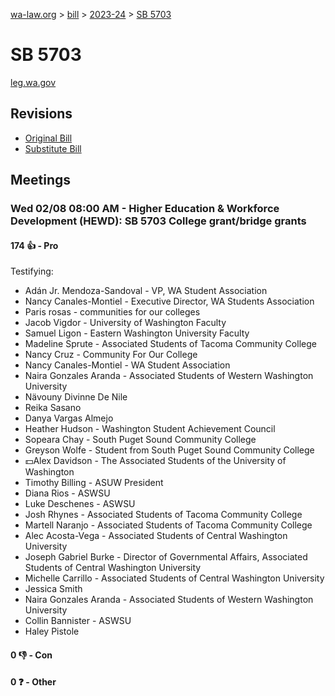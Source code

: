 [wa-law.org](/) > [bill](/bill/) > [2023-24](/bill/2023-24/) > [SB 5703](/bill/2023-24/sb/5703/)

# SB 5703
[leg.wa.gov](https://app.leg.wa.gov/billsummary?BillNumber=5703&Year=2023&Initiative=false)

## Revisions
* [Original Bill](1/)
* [Substitute Bill](S/)

## Meetings
### Wed 02/08 08:00 AM - Higher Education & Workforce Development (HEWD): SB 5703 College grant/bridge grants
#### 174 👍 - Pro
Testifying:
* Adán Jr. Mendoza-Sandoval - VP, WA Student Association
* Nancy Canales-Montiel - Executive Director, WA Students Association
* Paris rosas - communities for our colleges
* Jacob Vigdor - University of Washington Faculty
* Samuel Ligon - Eastern Washington University Faculty
* Madeline Sprute - Associated Students of Tacoma Community College
* Nancy Cruz - Community For Our College
* Nancy Canales-Montiel - WA Student Association
* Naira Gonzales Aranda - Associated Students of Western Washington University
* Nävouny Divinne De Nile
* Reika Sasano
* Danya Vargas Almejo
* Heather Hudson - Washington Student Achievement Council
* Sopeara Chay - South Puget Sound Community College
* Greyson Wolfe - Student from South Puget Sound Community College
* 💵Alex Davidson - The Associated Students of the University of Washington
* Timothy Billing - ASUW President
* Diana Rios - ASWSU
* Luke Deschenes - ASWSU
* Josh Rhynes - Associated Students of Tacoma Community College
* Martell Naranjo - Associated Students of Tacoma Community College
* Alec Acosta-Vega - Associated Students of Central Washington University
* Joseph Gabriel Burke - Director of Governmental Affairs, Associated Students of Central Washington University
* Michelle Carrillo - Associated Students of Central Washington University
* Jessica Smith
* Naira Gonzales Aranda - Associated Students of Western Washington University
* Collin Bannister - ASWSU
* Haley Pistole

#### 0 👎 - Con

#### 0 ❓ - Other
